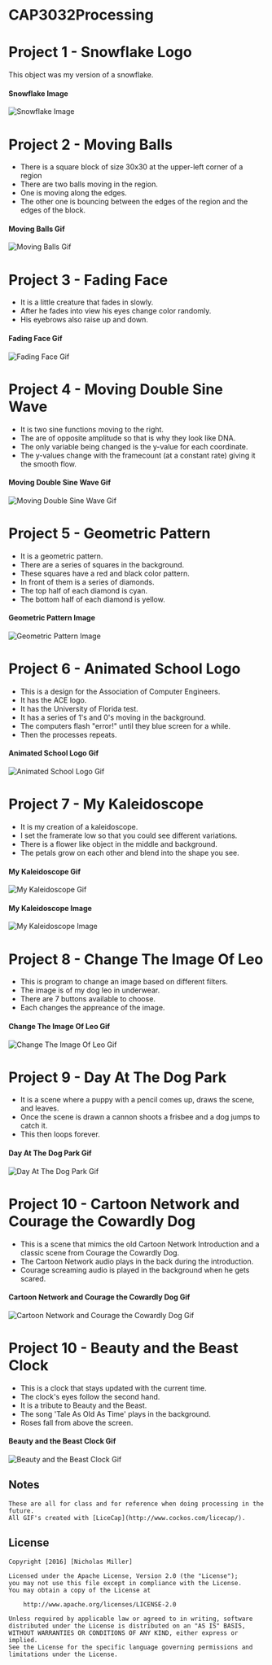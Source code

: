 # CAP3032Processing

# Project 1 - Snowflake Logo

This object was my version of a snowflake.

#### Snowflake Image

<img src='http://i.imgur.com/uUSFSTs.png' title='Snowflake Image' width='' alt='Snowflake Image' />

# Project 2 - Moving Balls

- There is a square block of size 30x30 at the upper-left corner of a region
- There are two balls moving in the region.
- One is moving along the edges.
- The other one is bouncing between the edges of the region and the edges of the block.

#### Moving Balls Gif

<img src='http://i.imgur.com/naZe3Kl.gif' title='Moving Balls Gif' width='' alt='Moving Balls Gif' />

# Project 3 - Fading Face

- It is a little creature that fades in slowly.
- After he fades into view his eyes change color randomly.
- His eyebrows also raise up and down.

#### Fading Face Gif

<img src='http://i.imgur.com/QAV4uys.gif' title='Fading Face Gif' width='' alt='Fading Face Gif' />

# Project 4 - Moving Double Sine Wave

- It is two sine functions moving to the right.
- The are of opposite amplitude so that is why they look like DNA.
- The only variable being changed is the y-value for each coordinate.
- The y-values change with the framecount (at a constant rate) giving it the smooth flow.

#### Moving Double Sine Wave Gif

<img src='http://i.imgur.com/vONxlgw.gif' title='Moving Double Sine Wave Gif' width='' alt='Moving Double Sine Wave Gif' />

# Project 5 - Geometric Pattern

- It is a geometric pattern.
- There are a series of squares in the background.
- These squares have a red and black color pattern.
- In front of them is a series of diamonds.
- The top half of each diamond is cyan.
- The bottom half of each diamond is yellow.

#### Geometric Pattern Image

<img src='http://i.imgur.com/fPh03cJ.png' title='Geometric Pattern Image' width='' alt='Geometric Pattern Image' />

# Project 6 - Animated School Logo

- This is a design for the Association of Computer Engineers.
- It has the ACE logo.
- It has the University of Florida test.
- It has a series of 1's and 0's moving in the background.
- The computers flash "error!" until they blue screen for a while.
- Then the processes repeats.

#### Animated School Logo Gif

<img src='http://i.imgur.com/gQ19Awn.gif' title='Animated School Logo Gif' width='' alt='Animated School Logo Gif' />

# Project 7 - My Kaleidoscope

- It is my creation of a kaleidoscope.
- I set the framerate low so that you could see different variations.
- There is a flower like object in the middle and background.
- The petals grow on each other and blend into the shape you see.

#### My Kaleidoscope Gif

<img src='http://i.imgur.com/qxOETlR.gif' title='My Kaleidoscope Gif' width='' alt='My Kaleidoscope Gif' />

#### My Kaleidoscope Image

<img src='http://i.imgur.com/Ie2Yvq3.png' title='My Kaleidoscope Image' width='' alt='My Kaleidoscope Image' />

# Project 8 - Change The Image Of Leo

- This is program to change an image based on different filters.
- The image is of my dog leo in underwear.
- There are 7 buttons available to choose.
- Each changes the appreance of the image.

#### Change The Image Of Leo Gif

<img src='http://i.imgur.com/Ie1leWx.gif' title='Change The Image Of Leo Gif' width='' alt='Change The Image Of Leo Gif' />

# Project 9 - Day At The Dog Park

- It is a scene where a puppy with a pencil comes up, draws the scene, and leaves.
- Once the scene is drawn a cannon shoots a frisbee and a dog jumps to catch it.
- This then loops forever.

#### Day At The Dog Park Gif

<img src='http://i.imgur.com/EPnPi8O.gif' title='Day At The Dog Park Gif' width='' alt='Day At The Dog Park Gif' />

# Project 10 - Cartoon Network and Courage the Cowardly Dog

- This is a scene that mimics the old Cartoon Network Introduction and a classic scene from Courage the Cowardly Dog.
- The Cartoon Network audio plays in the back during the introduction.
- Courage screaming audio is played in the background when he gets scared.

#### Cartoon Network and Courage the Cowardly Dog Gif

<img src='http://i.imgur.com/qqycc2S.gif' title='Cartoon Network and Courage the Cowardly Dog Gif' width='' alt='Cartoon Network and Courage the Cowardly Dog Gif' />

# Project 10 - Beauty and the Beast Clock

- This is a clock that stays updated with the current time.
- The clock's eyes follow the second hand.
- It is a tribute to Beauty and the Beast.
- The song 'Tale As Old As Time' plays in the background.
- Roses fall from above the screen.

#### Beauty and the Beast Clock Gif

<img src='http://i.imgur.com/88XBRqM.gif' title='Beauty and the Beast Clock Gif' width='' alt='Beauty and the Beast Clock Gif' />

## Notes

    These are all for class and for reference when doing processing in the future.
    All GIF's created with [LiceCap](http://www.cockos.com/licecap/).

## License

    Copyright [2016] [Nicholas Miller]

    Licensed under the Apache License, Version 2.0 (the "License");
    you may not use this file except in compliance with the License.
    You may obtain a copy of the License at

        http://www.apache.org/licenses/LICENSE-2.0

    Unless required by applicable law or agreed to in writing, software
    distributed under the License is distributed on an "AS IS" BASIS,
    WITHOUT WARRANTIES OR CONDITIONS OF ANY KIND, either express or implied.
    See the License for the specific language governing permissions and
    limitations under the License.
